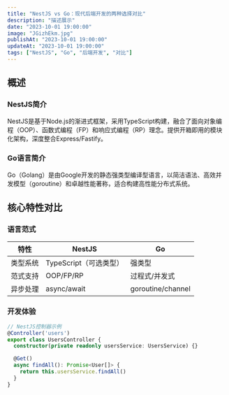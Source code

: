 ```yaml
---
title: "NestJS vs Go：现代后端开发的两种选择对比"
description: "描述展示"
date: "2023-10-01 19:00:00"
image: "JGizhEkm.jpg"
publishAt: "2023-10-01 19:00:00"
updateAt: "2023-10-01 19:00:00"
tags: ["NestJS", "Go", "后端开发", "对比"]
---
```


## 概述

### NestJS简介

NestJS是基于Node.js的渐进式框架，采用TypeScript构建，融合了面向对象编程（OOP）、函数式编程（FP）和响应式编程（RP）理念。提供开箱即用的模块化架构，深度整合Express/Fastify。

### Go语言简介

Go（Golang）是由Google开发的静态强类型编译型语言，以简洁语法、高效并发模型（goroutine）和卓越性能著称，适合构建高性能分布式系统。

## 核心特性对比

### 语言范式

| 特性     | NestJS                 | Go                |
| -------- | ---------------------- | ----------------- |
| 类型系统 | TypeScript（可选类型） | 强类型            |
| 范式支持 | OOP/FP/RP              | 过程式/并发式     |
| 异步处理 | async/await            | goroutine/channel |

### 开发体验

```typescript
// NestJS控制器示例
@Controller('users')
export class UsersController {
  constructor(private readonly usersService: UsersService) {}

  @Get()
  async findAll(): Promise<User[]> {
    return this.usersService.findAll()
  }
}
```
